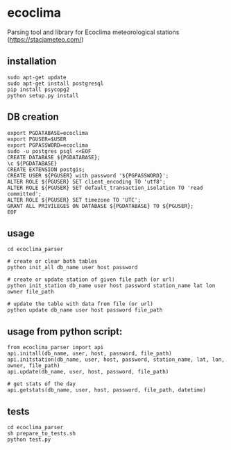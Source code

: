 # ecoclima
Parsing tool and library for Ecoclima meteorological stations (https://stacjameteo.com/)

## installation
    sudo apt-get update
    sudo apt-get install postgresql
    pip install psycopg2
    python setup.py install
    
## DB creation

    export PGDATABASE=ecoclima
    export PGUSER=$USER
    export PGPASSWORD=ecoclima
    sudo -u postgres psql <<EOF
    CREATE DATABASE ${PGDATABASE};
    \c ${PGDATABASE}
    CREATE EXTENSION postgis;
    CREATE USER ${PGUSER} with password '${PGPASSWORD}';
    ALTER ROLE ${PGUSER} SET client_encoding TO 'utf8';
    ALTER ROLE ${PGUSER} SET default_transaction_isolation TO 'read committed';
    ALTER ROLE ${PGUSER} SET timezone TO 'UTC';
    GRANT ALL PRIVILEGES ON DATABASE ${PGDATABASE} TO ${PGUSER};
    EOF

## usage
    cd ecoclima_parser
    
    # create or clear both tables
    python init_all db_name user host password
    
    # create or update station of given file path (or url)
    python init_station db_name user host password station_name lat lon owner file_path
    
    # update the table with data from file (or url)
    python update db_name user host password file_path

## usage from python script:
    from ecoclima_parser import api
    api.initall(db_name, user, host, password, file_path)
    api.initstation(db_name, user, host, password, station_name, lat, lon, owner, file_path)
    api.update(db_name, user, host, password, file_path)
    
    # get stats of the day
    api.getstats(db_name, user, host, password, file_path, datetime)
    
## tests
    cd ecoclima_parser
    sh prepare_to_tests.sh
    python test.py
